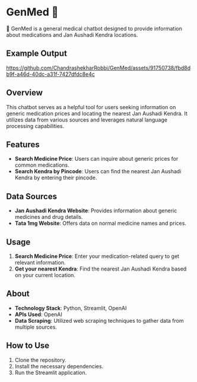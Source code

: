 # GenMed 💊

🤖 GenMed is a general medical chatbot designed to provide information about medications and Jan Aushadi Kendra locations.

## Example Output





https://github.com/ChandrashekharRobbi/GenMed/assets/91750738/fbd8db9f-a46d-40dc-a31f-7427dfdc8e4c




## Overview
This chatbot serves as a helpful tool for users seeking information on generic medication prices and locating the nearest Jan Aushadi Kendra. It utilizes data from various sources and leverages natural language processing capabilities.

## Features
- **Search Medicine Price**: Users can inquire about generic prices for common medications.
- **Search Kendra by Pincode**: Users can find the nearest Jan Aushadi Kendra by entering their pincode.

## Data Sources
- **Jan Aushadi Kendra Website**: Provides information about generic medicines and drug details.
- **Tata 1mg Website**: Offers data on normal medicine names and prices.

## Usage
1. **Search Medicine Price**: Enter your medication-related query to get relevant information.
2. **Get your nearest Kendra**: Find the nearest Jan Aushadi Kendra based on your current location.

## About
- **Technology Stack**: Python, Streamlit, OpenAI
- **APIs Used**: OpenAI
- **Data Scraping**: Utilized web scraping techniques to gather data from multiple sources.

## How to Use
1. Clone the repository.
2. Install the necessary dependencies.
3. Run the Streamlit application.



